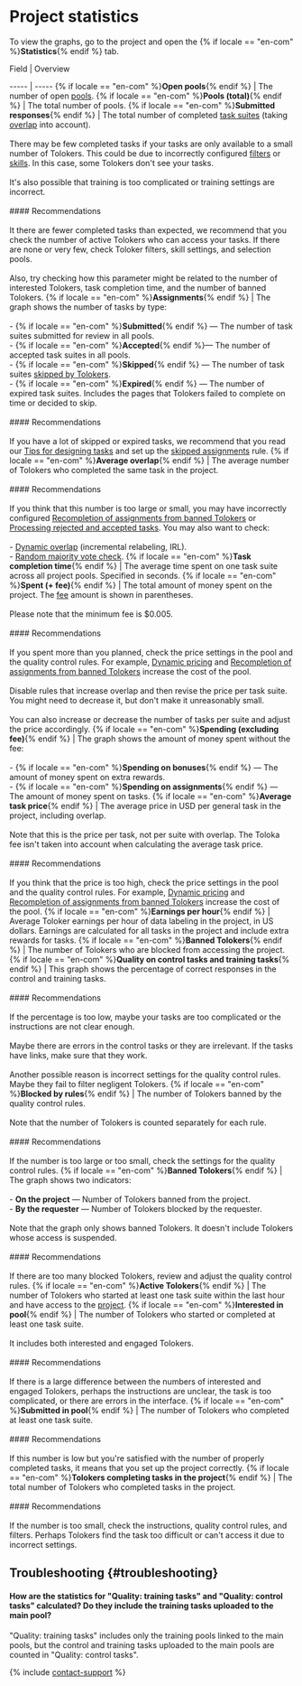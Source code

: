 # Project statistics

To view the graphs, go to the project and open the {% if locale == "en-com" %}**Statistics**{% endif %} tab.


Field
 |
Overview

----- | -----
{% if locale == "en-com" %}**Open pools**{% endif %} | The number of open [pools](../../glossary.md#pool-ru).
{% if locale == "en-com" %}**Pools (total)**{% endif %} | The total number of pools.
{% if locale == "en-com" %}**Submitted responses**{% endif %} | The total number of completed [task suites](../../glossary.md#task-page-ru) (taking [overlap](../../glossary.md#overlap-ru) into account).<br/><br/>There may be few completed tasks if your tasks are only available to a small number of Tolokers. This could be due to incorrectly configured [filters](filters.md) or [skills](nav.md). In this case, some Tolokers don't see your tasks.<br/><br/>It's also possible that training is too complicated or training settings are incorrect.<br/><br/>#### Recommendations<br/><br/>It there are fewer completed tasks than expected, we recommend that you check the number of active Tolokers who can access your tasks. If there are none or very few, check Toloker filters, skill settings, and selection pools.<br/><br/>Also, try checking how this parameter might be related to the number of interested Tolokers, task completion time, and the number of banned Tolokers.
{% if locale == "en-com" %}**Assignments**{% endif %} | The graph shows the number of tasks by type:<br/><br/>- {% if locale == "en-com" %}**Submitted**{% endif %} — The number of task suites submitted for review in all pools.<br/>- {% if locale == "en-com" %}**Accepted**{% endif %}— The number of accepted task suites in all pools.<br/>- {% if locale == "en-com" %}**Skipped**{% endif %} — The number of task suites [skipped by Tolokers](pool_statistic-pool.md#skipped-tasks).<br/>- {% if locale == "en-com" %}**Expired**{% endif %} — The number of expired task suites. Includes the pages that Tolokers failed to complete on time or decided to skip.<br/><br/>#### Recommendations<br/><br/>If you have a lot of skipped or expired tasks, we recommend that you read our [Tips for designing tasks](faq.md) and set up the [skipped assignments](skipped-assignments.md) rule.
{% if locale == "en-com" %}**Average overlap**{% endif %} | The average number of Tolokers who completed the same task in the project.<br/><br/>#### Recommendations<br/><br/>If you think that this number is too large or small, you may have incorrectly configured [Recompletion of assignments from banned Tolokers](restore-task-overlap.md) or [Processing rejected and accepted tasks](reassessment-after-accepting.md). You may also want to check:<br/><br/>- [Dynamic overlap](dynamic-overlap.md) (incremental relabeling, IRL).<br/>- [Random majority vote check](selective-mvote.md).
{% if locale == "en-com" %}**Task completion time**{% endif %} | The average time spent on one task suite across all project pools. Specified in seconds.
{% if locale == "en-com" %}**Spent (+ fee)**{% endif %} | The total amount of money spent on the project. The [fee](budget.md) amount is shown in parentheses.<br/><br/>Please note that the minimum fee is $0.005.<br/><br/>#### Recommendations<br/><br/>If you spent more than you planned, check the price settings in the pool and the quality control rules. For example, [Dynamic pricing](dynamic-pricing.md#section_ucl_3hl_vlb) and [Recompletion of assignments from banned Tolokers](restore-task-overlap.md) increase the cost of the pool.<br/><br/>Disable rules that increase overlap and then revise the price per task suite. You might need to decrease it, but don't make it unreasonably small.<br/><br/>You can also increase or decrease the number of tasks per suite and adjust the price accordingly.
{% if locale == "en-com" %}**Spending (excluding fee)**{% endif %} | The graph shows the amount of money spent without the fee:<br/><br/>- {% if locale == "en-com" %}**Spending on bonuses**{% endif %} — The amount of money spent on extra rewards.<br/>- {% if locale == "en-com" %}**Spending on assignments**{% endif %} — The amount of money spent on tasks.
{% if locale == "en-com" %}**Average task price**{% endif %} | The average price in USD per general task in the project, including overlap.<br/><br/>Note that this is the price per task, not per suite with overlap. The Toloka fee isn't taken into account when calculating the average task price.<br/><br/>#### Recommendations<br/><br/>If you think that the price is too high, check the price settings in the pool and the quality control rules. For example, [Dynamic pricing](dynamic-pricing.md#section_ucl_3hl_vlb) and [Recompletion of assignments from banned Tolokers](restore-task-overlap.md) increase the cost of the pool.
{% if locale == "en-com" %}**Earnings per hour**{% endif %} | Average Toloker earnings per hour of data labeling in the project, in US dollars. Earnings are calculated for all tasks in the project and include extra rewards for tasks.
{% if locale == "en-com" %}**Banned Tolokers**{% endif %} | The number of Tolokers who are blocked from accessing the project.
{% if locale == "en-com" %}**Quality on control tasks and training tasks**{% endif %} | This graph shows the percentage of correct responses in the control and training tasks.<br/><br/>#### Recommendations<br/><br/>If the percentage is too low, maybe your tasks are too complicated or the instructions are not clear enough.<br/><br/>Maybe there are errors in the control tasks or they are irrelevant. If the tasks have links, make sure that they work.<br/><br/>Another possible reason is incorrect settings for the quality control rules. Maybe they fail to filter negligent Tolokers.
{% if locale == "en-com" %}**Blocked by rules**{% endif %} | The number of Tolokers banned by the quality control rules.<br/><br/>Note that the number of Tolokers is counted separately for each rule.<br/><br/>#### Recommendations<br/><br/>If the number is too large or too small, check the settings for the quality control rules.
{% if locale == "en-com" %}**Banned Tolokers**{% endif %} | The graph shows two indicators:<br/><br/>- **On the project** — Number of Tolokers banned from the project.<br/>- **By the requester** — Number of Tolokers blocked by the requester.<br/><br/>Note that the graph only shows banned Tolokers. It doesn't include Tolokers whose access is suspended.<br/><br/>#### Recommendations<br/><br/>If there are too many blocked Tolokers, review and adjust the quality control rules.
{% if locale == "en-com" %}**Active Tolokers**{% endif %} | The number of Tolokers who started at least one task suite within the last hour and have access to the [project](../../glossary.md#project-ru).
{% if locale == "en-com" %}**Interested in pool**{% endif %} | The number of Tolokers who started or completed at least one task suite.<br/><br/>It includes both interested and engaged Tolokers.<br/><br/>#### Recommendations<br/><br/>If there is a large difference between the numbers of interested and engaged Tolokers, perhaps the instructions are unclear, the task is too complicated, or there are errors in the interface.
{% if locale == "en-com" %}**Submitted in pool**{% endif %} | The number of Tolokers who completed at least one task suite.<br/><br/>#### Recommendations<br/><br/>If this number is low but you're satisfied with the number of properly completed tasks, it means that you set up the project correctly.
{% if locale == "en-com" %}**Tolokers completing tasks in the project**{% endif %} | The total number of Tolokers who completed tasks in the project.<br/><br/>#### Recommendations<br/><br/>If the number is too small, check the instructions, quality control rules, and filters. Perhaps Tolokers find the task too difficult or can't access it due to incorrect settings.



## Troubleshooting {#troubleshooting}

#### How are the statistics for "Quality: training tasks" and "Quality: control tasks" calculated? Do they include the training tasks uploaded to the main pool?

"Quality: training tasks" includes only the training pools linked to the main pools, but the control and training tasks uploaded to the main pools are counted in "Quality: control tasks".

{% include [contact-support](../_includes/contact-support-help.md) %}
